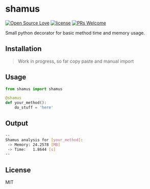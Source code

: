 # shamus
[![Open Source Love](https://badges.frapsoft.com/os/v1/open-source.svg?v=103)](https://github.com/ellerbrock/open-source-badges/)
[![license](https://img.shields.io/github/license/marinko-peso/shamus.svg)](https://github.com/marinko-peso/shamus/blob/master/LICENSE)
[![PRs Welcome](https://img.shields.io/badge/PRs-welcome-brightgreen.svg)](http://makeapullrequest.com)

Small python decorator for basic method time and memory usage.

## Installation

> Work in progress, so far copy paste and manual import

## Usage

```python
from shamus import shamus

@shamus
def your_method():
    do_stuff = 'here'
```

## Output

```sh
--
Shamus analysis for [your_method]:
 -> Memory: 24.2578 [MB]
 -> Time:   1.8644 [s]
--
```

## License

MIT
